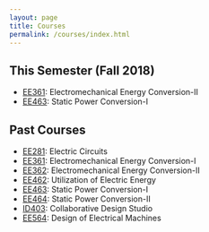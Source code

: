 ```yaml
---
layout: page
title: Courses
permalink: /courses/index.html
---
```


## This Semester (Fall 2018)

- [EE361](/ee361): Electromechanical Energy Conversion-II
- [EE463](/ee463): Static Power Conversion-I

## Past Courses

- [EE281](/ee281): Electric Circuits
- [EE361](/ee361): Electromechanical Energy Conversion-I
- [EE362](/ee362): Electromechanical Energy Conversion-II
- [EE462](/ee462): Utilization of Electric Energy
- [EE463](/ee463): Static Power Conversion-I
- [EE464](/ee464): Static Power Conversion-II
- [ID403](http://tf.metu.edu.tr): Collaborative Design Studio
- [EE564](/ee564): Design of Electrical Machines
